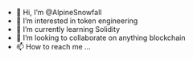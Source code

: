 - 👋 Hi, I’m @AlpineSnowfall
- 👀 I’m interested in token engineering
- 🌱 I’m currently learning Solidity
- 💞️ I’m looking to collaborate on anything blockchain
- 📫 How to reach me ...

<!---
AlpineSnowfall/AlpineSnowfall is a ✨ special ✨ repository because its `README.md` (this file) appears on your GitHub profile.
You can click the Preview link to take a look at your changes.
--->
